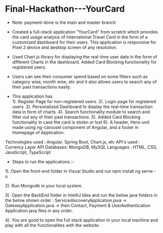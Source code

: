 # Final-Hackathon---YourCard
- Note:  payment-done is the main and master branch

- Created a full-stack application "YourCard" from scratch which provides the card usage analysis of International Travel Card in the form of a customized dashboard for their users. This application is responsive for Pixel 2 device and desktop screen of any resolution.
- Used Chart.js library for displaying the real-time user data in the form of different Charts in the dashboard. Added Card Blocking functionality for registered users.
- Users can see their consumer spend based on some filters such as category wise, month wise, etc and it also allows users to search any of their past transactions easily.
- This application has    
                1). Register Page for non-registered users.
                2). Login page for registered users.
                3). Personalized Dashboard to display the real-time transaction data in form of charts.
                4). Search functionality module to search and filter out any of their past transactions.
                5). Added Card Blocking functionality in case the card is stolen or lost
                6). A header, Hero-unit made using ng-carousel component of Angular, and a footer in Homepage of Application. 

Technologies used : Angular, Spring Boot, Chart.js, etc 
API's used : Currency Layer API
Databases: MongoDB, MySQL
Languages : HTML, CSS, JavaScript, TypeScript

- Steps to run the applications :-

1). Open the front-end folder in Visual Studio and run 
                               npm install
                               ng serve -o

2). Run Mongodb in your local system.                         
 
3). Open the BackEnd folder in IntelliJ Idea and run the below java folders in the below shown order :
            ServicediscoveryApplication.java -> GatewayApplication.java -> then Contact, Payment & UserAuthentication Application java files in any order.
            
4). You are good to open the full stack application in your local machine and play with all the functionalites with the website.
 
